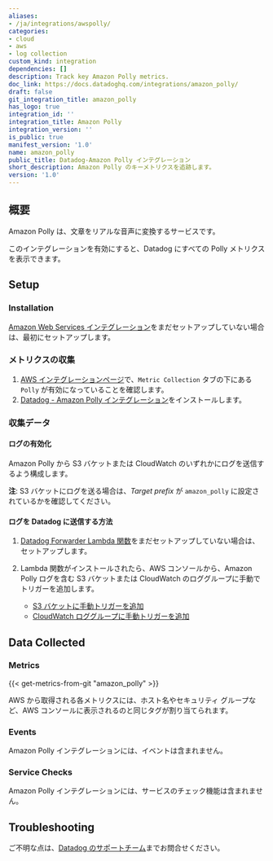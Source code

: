 ```yaml
---
aliases:
- /ja/integrations/awspolly/
categories:
- cloud
- aws
- log collection
custom_kind: integration
dependencies: []
description: Track key Amazon Polly metrics.
doc_link: https://docs.datadoghq.com/integrations/amazon_polly/
draft: false
git_integration_title: amazon_polly
has_logo: true
integration_id: ''
integration_title: Amazon Polly
integration_version: ''
is_public: true
manifest_version: '1.0'
name: amazon_polly
public_title: Datadog-Amazon Polly インテグレーション
short_description: Amazon Polly のキーメトリクスを追跡します。
version: '1.0'
---
```


<!--  SOURCED FROM https://github.com/DataDog/dogweb -->
## 概要

Amazon Polly は、文章をリアルな音声に変換するサービスです。

このインテグレーションを有効にすると、Datadog にすべての Polly メトリクスを表示できます。

## Setup

### Installation

[Amazon Web Services インテグレーション][1]をまだセットアップしていない場合は、最初にセットアップします。

### メトリクスの収集

1. [AWS インテグレーションページ][2]で、`Metric Collection` タブの下にある `Polly` が有効になっていることを確認します。
2. [Datadog - Amazon Polly インテグレーション][3]をインストールします。

### 収集データ

#### ログの有効化

Amazon Polly から S3 バケットまたは CloudWatch のいずれかにログを送信するよう構成します。

**注**: S3 バケットにログを送る場合は、_Target prefix_ が `amazon_polly` に設定されているかを確認してください。

#### ログを Datadog に送信する方法

1. [Datadog Forwarder Lambda 関数][4]をまだセットアップしていない場合は、セットアップします。
2. Lambda 関数がインストールされたら、AWS コンソールから、Amazon Polly ログを含む S3 バケットまたは CloudWatch のロググループに手動でトリガーを追加します。

    - [S3 バケットに手動トリガーを追加][5]
    - [CloudWatch ロググループに手動トリガーを追加][6]

## Data Collected

### Metrics
{{< get-metrics-from-git "amazon_polly" >}}


AWS から取得される各メトリクスには、ホスト名やセキュリティ グループなど、AWS コンソールに表示されるのと同じタグが割り当てられます。

### Events

Amazon Polly インテグレーションには、イベントは含まれません。

### Service Checks

Amazon Polly インテグレーションには、サービスのチェック機能は含まれません。

## Troubleshooting

ご不明な点は、[Datadog のサポートチーム][8]までお問合せください。

[1]: https://docs.datadoghq.com/ja/integrations/amazon_web_services/
[2]: https://app.datadoghq.com/integrations/amazon-web-services
[3]: https://app.datadoghq.com/integrations/amazon-polly
[4]: https://docs.datadoghq.com/ja/logs/guide/forwarder/
[5]: https://docs.datadoghq.com/ja/integrations/amazon_web_services/?tab=allpermissions#collecting-logs-from-s3-buckets
[6]: https://docs.datadoghq.com/ja/integrations/amazon_web_services/?tab=allpermissions#collecting-logs-from-cloudwatch-log-group
[7]: https://github.com/DataDog/dogweb/blob/prod/integration/amazon_polly/amazon_polly_metadata.csv
[8]: https://docs.datadoghq.com/ja/help/